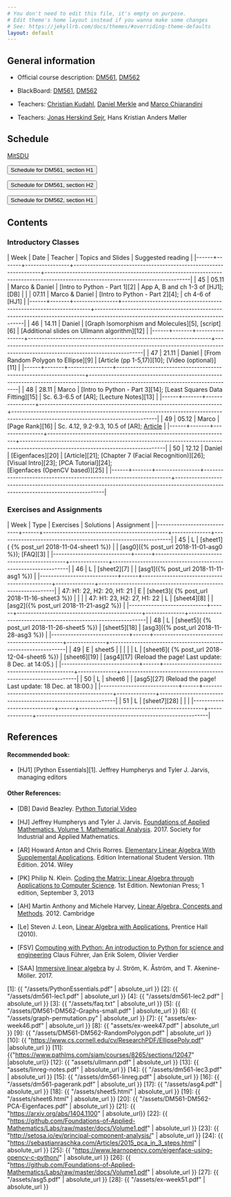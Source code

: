 ```yaml
---
# You don't need to edit this file, it's empty on purpose.
# Edit theme's home layout instead if you wanna make some changes
# See: https://jekyllrb.com/docs/themes/#overriding-theme-defaults
layout: default
---
```




## General information

- Official course description:
  [DM561](https://odinlister.sdu.dk/fagbesk/internkode/DM561/), [DM562](https://odinlister.sdu.dk/fagbesk/internkode/DM562/)

- BlackBoard: [DM561](https://e-learn.sdu.dk/webapps/blackboard/execute/courseMain?course_id=_390707_1), [DM562](https://e-learn.sdu.dk/webapps/blackboard/execute/courseMain?course_id=_390712_1)


- Teachers: [Christian Kudahl](https://imada.sdu.dk/~kudahl/), [Daniel Merkle](https://imada.sdu.dk/~daniel) and [Marco Chiarandini](https://imada.sdu.dk/~marco)


- Teachers: [Jonas Herskind Sejr](http://findresearcher.sdu.dk:8080/portal/en/person/sejr), Hans Kristian Anders Møller

<!-- hmoel15@student.sdu.dk -->

## Schedule

<a href="https://mitsdu.sdu.dk/skema/activity/N330024101/e18">MitSDU</a>


<button onclick="myFunction('h1')" class="w3-btn w3-cell
w3-left-align">Schedule for DM561, section H1 <i class="fa fa-caret-down"></i></button>
<div id="h1" class="w3-container w3-hide">

<div class="w3-responsive">

<!--
<iframe src="https://calendar.google.com/calendar/embed?showTitle=0&amp;showPrint=0&amp;showCalendars=0&amp;showTz=0&amp;height=600&amp;wkst=1&amp;bgcolor=%23FFFFFF&amp;src=egkljh81e5gn1qa11drhvli5g1quqn6e%40import.calendar.google.com&amp;color=%23853104&amp;src=i1sgtn4cueuhfc0o5u0aao73ikbrkuol%40import.calendar.google.com&amp;color=%23853104&amp;src=e_2_en%23weeknum%40group.v.calendar.google.com&amp;color=%23B1365F&amp;ctz=Europe%2FCopenhagen" style="border-width:0" width="960" height="600" frameborder="0" scrolling="no"></iframe>
-->

<div w3-include-html="./assets/dm561_h1.html"></div> 
<script>
w3.includeHTML();
</script>
</div>
</div>



<button onclick="myFunction('h2')" class="w3-btn w3-cell
w3-left-align">Schedule for DM561, section H2 <i class="fa fa-caret-down"></i></button>
<div id="h2" class="w3-container w3-hide">

<div class="w3-responsive">

<div w3-include-html="./assets/dm561_h2.html"></div> 
<script>
w3.includeHTML();
</script>
</div>
</div>





<button onclick="myFunction('dm562h2')" class="w3-btn w3-cell
w3-left-align">Schedule for DM562, section H1 <i class="fa fa-caret-down"></i></button>
<div id="dm562h2" class="w3-container w3-hide">

<div class="w3-responsive">

<div w3-include-html="./assets/dm562_h1.html"></div> 
<script>
w3.includeHTML();
</script>
</div>
</div>





## Contents

### Introductory Classes


| Week |  Date | Teacher        | Topics and Slides  	                                      | Suggested reading                                                                                                                |
|------+-------+----------------+------------------------------------------------------------------+----------------------------------------------------------------------------------------------------------------------------------|
|   45 | 05.11 | Marco & Daniel | [Intro to Python - Part 1][2]                                    | App A, B and ch 1-3 of [HJ1]; [DB]                                                                                               |
|      | 07.11 | Marco & Daniel | [Intro to Python - Part 2][4];                                   | ch 4-6 of [HJ1]                                                                                                                  |
|------+-------+----------------+------------------------------------------------------------------+----------------------------------------------------------------------------------------------------------------------------------|
|   46 | 14.11 | Daniel         | [Graph Isomorphism and Molecules][5], [script][6]                | [Additional slides on Ullmann algorithm][12]                                                                                     |
|------+-------+----------------+------------------------------------------------------------------+----------------------------------------------------------------------------------------------------------------------------------|
|   47 | 21.11 | Daniel         | [From Random Polygon to Ellipse][9]                              | [Article (pp 1-5,17)][10]; [Video (optional)][11]                                                                                |
|------+-------+----------------+------------------------------------------------------------------+----------------------------------------------------------------------------------------------------------------------------------|
|   48 | 28.11 | Marco          | [Intro to Python - Part 3][14]; [Least Squares Data Fitting][15] | Sc. 6.3-6.5 of [AR]; [Lecture Notes][13]                                                                                         |
|------+-------+----------------+------------------------------------------------------------------+----------------------------------------------------------------------------------------------------------------------------------|
|   49 | 05.12 | Marco          | [Page Rank][16]                                                  | Sc. 4.12, 9.2-9.3, 10.5 of [AR]; [Article](https://doi.org/10.1016/S0169-7552(98)00110-X)                                        |
|------+-------+----------------+------------------------------------------------------------------+----------------------------------------------------------------------------------------------------------------------------------|
|   50 | 12.12 | Daniel         | [Eigenfaces][20]                                                 | [Article][21]; [Chapter 7 (Facial Recognition)][26]; [Visual Intro][23]; [PCA Tutorial][24];<br> [Eigenfaces (OpenCV based)][25] |
|------+-------+----------------+------------------------------------------------------------------+----------------------------------------------------------------------------------------------------------------------------------|



### Exercises and Assignments

|                       Week | Type | Exercises  	                         | Solutions    | Assignment                                                   |
|----------------------------+------+---------------------------------------------+--------------+--------------------------------------------------------------|
|                         45 | L    | [sheet1]( {% post_url 2018-11-04-sheet1 %}) |              | [asg0]({% post_url 2018-11-01-asg0 %}); [FAQ][3]             |
|----------------------------+------+---------------------------------------------+--------------+--------------------------------------------------------------|
|                         46 | L    | [sheet2][7]                                 |              | [asg1]({% post_url 2018-11-11-asg1 %})                       |
|----------------------------+------+---------------------------------------------+--------------+--------------------------------------------------------------|
| 47: H1: 22, H2: 20, H1: 21 | E    | [sheet3]( {% post_url 2018-11-16-sheet3 %}) |              |                                                              |
| 47: H1: 23, H2: 27, H1: 22 | L    | [sheet4][8]                                 |              | [asg2]({% post_url 2018-11-21-asg2 %})                       |
|----------------------------+------+---------------------------------------------+--------------+--------------------------------------------------------------|
|                         48 | L    | [sheet5]( {% post_url 2018-11-26-sheet5 %}) | [sheet5][18] | [asg3]({% post_url 2018-11-28-asg3 %})                       |
|----------------------------+------+---------------------------------------------+--------------+--------------------------------------------------------------|
|                         49 | E    | sheet5                                      |              |                                                              |
|                            | L    | [sheet6]( {% post_url 2018-12-04-sheet6 %}) | [sheet6][19] | [asg4][17] (Reload the page! Last update: 8 Dec. at 14:05.)  |
|----------------------------+------+---------------------------------------------+--------------+--------------------------------------------------------------|
|                         50 | L    | sheet6                                      |              | [asg5][27] (Reload the page! Last update: 18 Dec. at 18:00.) |
|----------------------------+------+---------------------------------------------+--------------+--------------------------------------------------------------|
|                         51 | L    | [sheet7][28]                                |              |                                                              |
|----------------------------+------+---------------------------------------------+--------------+--------------------------------------------------------------|



## References 

#### Recommended book:

- [HJ1] [Python Essentials][1]. Jeffrey Humpherys and Tyler J. Jarvis, managing editors

<!--
- [HJ2] [Labs for Foundations of Applied Mathematics. Volume 1. Mathematical Analysis](2)
  Jeffrey Humpherys and Tyler J. Jarvis, managing editors
-->

  
#### Other References:

- [DB] David Beazley. [Python Tutorial Video](https://www.youtube.com/watch?v=lyDLAutA88s)

- [HJ] Jeffrey Humpherys and Tyler
  J. Jarvis. [Foundations of Applied Mathematics. Volume 1. Mathematical Analysis](http://bookstore.siam.org/ot152/). 2017. Society
  for Industrial and Applied Mathematics.

- [AR] Howard Anton and Chris Rorres. [Elementary Linear Algebra With
  Supplemental Applications](http://eu.wiley.com/WileyCDA/WileyTitle/productCd-1118677455.html). Edition
  International Student Version. 11th Edition. 2014. Wiley


- [PK] Philip N. Klein. [Coding the Matrix: Linear Algebra through
  Applications to Computer
  Science](https://www.amazon.com/dp/0615880991/). 1st Edition.
  Newtonian Press; 1 edition, September 3, 2013

 

- [AH] Martin Anthony and Michele Harvey, [Linear Algebra, Concepts and Methods](http://www.cambridge.org/us/academic/subjects/mathematics/algebra/linear-algebra-concepts-and-methods). 2012. Cambridge


- [Le] Steven J. Leon, [Linear Algebra with
  Applications](http://wps.aw.com/leon_linearalg_9/), Prentice Hall
  (2010).


- [FSV] [Computing with Python: An introduction to Python for science and engineering](http://www.pearson.ch/1471/9780273786436/Computing-with-Python-An-introduction-to.aspx)
  Claus Führer, Jan Erik Solem, Olivier Verdier



- [SAA] [Immersive linear algebra](http://immersivemath.com/ila/index.html) by J. Ström, K. Åström, and
  T. Akenine-Möller. 2017.




[1]: {{ "/assets/PythonEssentials.pdf" | absolute_url }}
[2]: {{ "/assets/dm561-lec1.pdf" | absolute_url }}
[4]: {{ "/assets/dm561-lec2.pdf" | absolute_url }}
[3]: {{ "/assets/faq.txt" | absolute_url }}
[5]: {{ "/assets/DM561-DM562-Graphs-small.pdf" | absolute_url }}
[6]: {{ "/assets/graph-permutation.py" | absolute_url }}
[7]: {{ "assets/ex-week46.pdf" | absolute_url }}
[8]: {{ "assets/ex-week47.pdf" | absolute_url }}
[9]: {{ "/assets/DM561-DM562-RandomPolygon.pdf" | absolute_url }}
[10]: {{ "https://www.cs.cornell.edu/cv/ResearchPDF/EllipsePoly.pdf" |absolute_url }}
[11]: {{"https://www.pathlms.com/siam/courses/8265/sections/12047" |absolute_url}}
[12]: {{ "assets/ullmann.pdf" | absolute_url }}
[13]: {{ "assets/linreg-notes.pdf" | absolute_url }}
[14]: {{ "/assets/dm561-lec3.pdf" | absolute_url }}
[15]: {{ "/assets/dm561-linreg.pdf" | absolute_url }}
[16]: {{ "/assets/dm561-pagerank.pdf" | absolute_url }}
[17]: {{ "/assets/asg4.pdf" | absolute_url }}
[18]: {{ "/assets/sheet5.html" | absolute_url }}
[19]: {{ "/assets/sheet6.html" | absolute_url }}
[20]: {{ "/assets/DM561-DM562-PCA-Eigenfaces.pdf" | absolute_url }}
[21]: {{ "https://arxiv.org/abs/1404.1100" | absolute_url}}
[22]: {{ "https://github.com/Foundations-of-Applied-Mathematics/Labs/raw/master/docs/Volume1.pdf" | absolute_url }}
[23]: {{ "http://setosa.io/ev/principal-component-analysis/" | absolute_url }}
[24]: {{ "https://sebastianraschka.com/Articles/2015_pca_in_3_steps.html" | absolute_url }}
[25]: {{ "https://www.learnopencv.com/eigenface-using-opencv-c-python/" | absolute_url }}
[26]: {{ "https://github.com/Foundations-of-Applied-Mathematics/Labs/raw/master/docs/Volume1.pdf" | absolute_url }}
[27]: {{ "/assets/asg5.pdf" | absolute_url }}
[28]: {{ "/assets/ex-week51.pdf" | absolute_url }}
